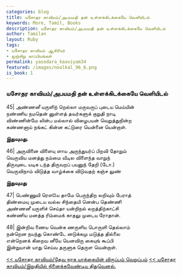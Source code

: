 ```yaml
---  
categories: blog  
title: யசோதர காவியம்/அபயமதி தன் உள்ளக்கிடக்கையே வெளியிடல்
keywords: More, Tamil, Books  
description: யசோதர காவியம்/அபயமதி தன் உள்ளக்கிடக்கையே வெளியிடல்
author: Tamilan  
layout: Ruby  
tags:     
- யசோதர காவியம் ஆசிரியர்
- ஐஞ்சிறு காப்பியங்கள்
permalink: yasodara_kaaviyam34  
featured: /images/noolkal_96_6.png  
is_book: 1
---  
```



### யசோதர காவியம்/அபயமதி தன் உள்ளக்கிடக்கையே வெளியிடல்

45| அண்ணனீ யருளிற் றெல்லா மருவருப் புடைய மெய்யின்  
நண்ணிய நமதென் னுள்ளத் தவர்களுக் குறுதி நாடி  
விண்ணின்மே லின்ப மல்லால் விழைபயன் வெறுத்துநின்ற  
கண்ணனாய் நங்கட் கின்ன கட்டுரை யென்னை யென்றாள்.

**இதுவுமது.**

46| அருவினை விளையு ளாய அருந்துயர்ப் பிறவி தோறும்  
வெருவிய மனத்து நம்மை வீடில விளைந்த வாறுந்  
திருவுடை யடிக டந்த திருவறப் பயனுந் தேறி (டோ.)  
வெருவிநாம் விடுத்த வாழ்க்கை விடுவதற் கஞ்ச லுண்

**இதுவுமது**

47| பெண்ணுயி ரௌ¤ய தாமே பெருந்திற லறிவும் பேராத்  
திண்மையு முடைய வல்ல சிந்தையி னென்ப தெண்ணி  
அண்ணனீ யருளிச் செய்தா யன்றிநல் லறத்திற்காட்சி  
கண்ணிய மனத்த ரிம்மைக் காதலு முடைய ரோதான்.

48| இன்றிவ ணைய வென்க ணருளிய பொருளி தெல்லாம்  
நன்றென நயந்து கொண்டே னடுக்கமு மடுத்த தில்லை  
என்றெனக் கிறைவ னீயே யெனவிரு கையுங் கூப்பி  
இன்றுயான் யாது செய்வ தருளுக தெருள வென்றாள்.

[<< யசோதர காவியம்/தேவ நரக யாக்கையின் விருப்பும் வெறுப்பும்](yasodara_kaaviyam33) [<< யசோதர காவியம்/இறுதியில் நினைக்கவேண்டிய திதுவெனல்.](yasodara_kaaviyam35)


